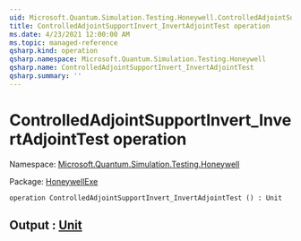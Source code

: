 ```yaml
---
uid: Microsoft.Quantum.Simulation.Testing.Honeywell.ControlledAdjointSupportInvert_InvertAdjointTest
title: ControlledAdjointSupportInvert_InvertAdjointTest operation
ms.date: 4/23/2021 12:00:00 AM
ms.topic: managed-reference
qsharp.kind: operation
qsharp.namespace: Microsoft.Quantum.Simulation.Testing.Honeywell
qsharp.name: ControlledAdjointSupportInvert_InvertAdjointTest
qsharp.summary: ''
---
```


# ControlledAdjointSupportInvert_InvertAdjointTest operation

Namespace: [Microsoft.Quantum.Simulation.Testing.Honeywell](xref:Microsoft.Quantum.Simulation.Testing.Honeywell)

Package: [HoneywellExe](https://nuget.org/packages/HoneywellExe)




```qsharp
operation ControlledAdjointSupportInvert_InvertAdjointTest () : Unit
```


## Output : [Unit](xref:microsoft.quantum.qsharp.valueliterals#unit-literal)

